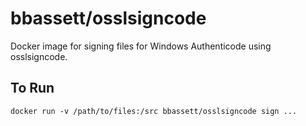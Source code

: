 # bbassett/osslsigncode
Docker image for signing files for Windows Authenticode using osslsigncode.

## To Run
```
docker run -v /path/to/files:/src bbassett/osslsigncode sign ...
```

